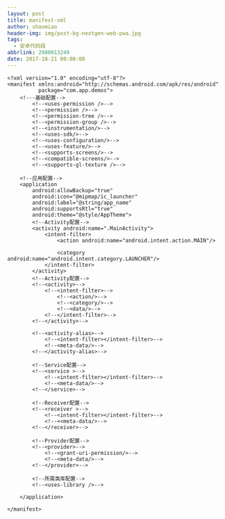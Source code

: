 ```yaml
---
layout: post
title: manifest-xml
author: shaomiao
header-img: img/post-bg-nextgen-web-pwa.jpg
tags:
  - 安卓代码段
abbrlink: 2980013249
date: 2017-10-21 00:00:00
---
```

	<?xml version="1.0" encoding="utf-8"?>
	<manifest xmlns:android="http://schemas.android.com/apk/res/android"
			  package="com.app.demos">
		<!---基础配置-->
			<!--<uses-permission />-->
			<!--<permission />-->
			<!--<permission-tree />-->
			<!--<permission-group />-->
			<!--<instrumentation/>-->
			<!--<uses-sdk/>-->
			<!--<uses-configuration/>-->
			<!--<uses-feature/>-->
			<!--<supports-screens/>-->
			<!--<compatible-screens/>-->
			<!--<supports-gl-texture />-->

		<!--应用配置-->
		<application
			android:allowBackup="true"
			android:icon="@mipmap/ic_launcher"
			android:label="@string/app_name"
			android:supportsRtl="true"
			android:theme="@style/AppTheme">
			<!--Activity配置-->
			<activity android:name=".MainActivity">
				<intent-filter>
					<action android:name="android.intent.action.MAIN"/>

					<category android:name="android.intent.category.LAUNCHER"/>
				</intent-filter>
			</activity>
			<!--Activity配置-->
			<!--<activity>-->
				<!--<intent-filter>-->
					<!--<action/>-->
					<!--<category/>-->
					<!--<data/>-->
				<!--</intent-filter>-->
			<!--</activity>-->

			<!--<activity-alias>-->
				<!--<intent-filter></intent-filter>-->
				<!--<meta-data/>-->
			<!--</activity-alias>-->

			<!--Service配置-->
			<!--<service >-->
				<!--<intent-filter></intent-filter>-->
				<!--<meta-data/>-->
			<!--</service>-->

			<!--Receiver配置-->
			<!--<receiver >-->
				<!--<intent-filter></intent-filter>-->
				<!--<<meta-data/>-->
			<!--</receiver>-->

			<!--Provider配置-->
			<!--<provider>-->
				<!--<grant-uri-permission/>-->
				<!--<meta-data/>-->
			<!--</provider>-->

			<!--所需类库配置-->
			<!--<uses-library />-->

		</application>

	</manifest>
